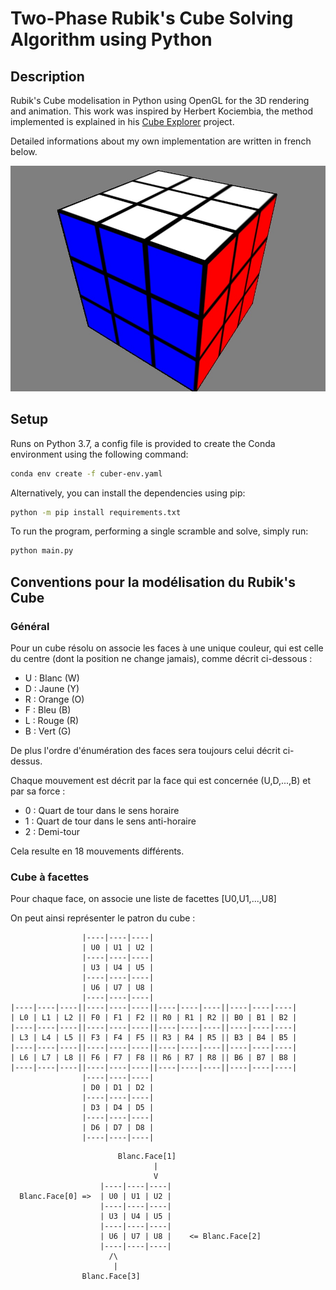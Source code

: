 # Two-Phase Rubik's Cube Solving Algorithm using Python

## Description

Rubik's Cube modelisation in Python using OpenGL for the 3D rendering and animation. This work was inspired by Herbert Kociembia, the method implemented is explained in his [Cube Explorer](http://kociemba.org/cube.htm) project.

Detailed informations about my own implementation are written in french below.

![3D Cube](res/cube.jpg)

## Setup

Runs on Python 3.7, a config file is provided to create the Conda environment using the following command:

``` bash
conda env create -f cuber-env.yaml
```

Alternatively, you can install the dependencies using pip:

``` bash
python -m pip install requirements.txt
```

To run the program, performing a single scramble and solve, simply run:

``` bash
python main.py
```

## Conventions pour la modélisation du Rubik's Cube

### Général

Pour un cube résolu on associe les faces à une unique couleur, qui est
celle du centre (dont la position ne change jamais), comme décrit ci-dessous :

+ U : Blanc  (W)
+ D : Jaune  (Y)
+ R : Orange (O)
+ F : Bleu   (B)
+ L : Rouge  (R)
+ B : Vert   (G)

De plus l'ordre d'énumération des faces sera toujours celui décrit ci-dessus.

Chaque mouvement est décrit par la face qui est concernée (U,D,...,B) et par
sa force :

+ 0 : Quart de tour dans le sens horaire
+ 1 : Quart de tour dans le sens anti-horaire
+ 2 : Demi-tour

Cela resulte en 18 mouvements différents.

### Cube à facettes

Pour chaque face, on associe une liste de facettes [U0,U1,...,U8]

On peut ainsi représenter le patron du cube :

``` text
                |----|----|----|
                | U0 | U1 | U2 |
                |----|----|----|
                | U3 | U4 | U5 |
                |----|----|----|
                | U6 | U7 | U8 |
                |----|----|----|
|----|----|----||----|----|----||----|----|----||----|----|----|
| L0 | L1 | L2 || F0 | F1 | F2 || R0 | R1 | R2 || B0 | B1 | B2 |
|----|----|----||----|----|----||----|----|----||----|----|----|
| L3 | L4 | L5 || F3 | F4 | F5 || R3 | R4 | R5 || B3 | B4 | B5 |
|----|----|----||----|----|----||----|----|----||----|----|----|
| L6 | L7 | L8 || F6 | F7 | F8 || R6 | R7 | R8 || B6 | B7 | B8 |
|----|----|----||----|----|----||----|----|----||----|----|----|
                |----|----|----|
                | D0 | D1 | D2 |
                |----|----|----|
                | D3 | D4 | D5 |
                |----|----|----|
                | D6 | D7 | D8 |
                |----|----|----|
```

``` text
                        Blanc.Face[1]
                                |
                                V
                    |----|----|----|
  Blanc.Face[0] =>  | U0 | U1 | U2 |
                    |----|----|----|
                    | U3 | U4 | U5 |
                    |----|----|----|
                    | U6 | U7 | U8 |    <= Blanc.Face[2]
                    |----|----|----|
                      /\
                       |
                Blanc.Face[3]
```
